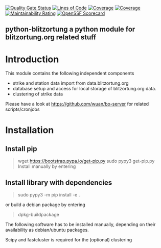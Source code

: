 [![Quality Gate Status](https://sonarcloud.io/api/project_badges/measure?project=wuan_bo-python&metric=alert_status)](https://sonarcloud.io/summary/new_code?id=wuan_bo-python)
[![Lines of Code](https://sonarcloud.io/api/project_badges/measure?project=wuan_bo-python&metric=ncloc)](https://sonarcloud.io/summary/new_code?id=wuan_bo-python)
[![Coverage](https://sonarcloud.io/api/project_badges/measure?project=wuan_bo-python&metric=coverage)](https://sonarcloud.io/summary/new_code?id=wuan_bo-python)
[![Coverage](https://sonarcloud.io/api/project_badges/measure?project=wuan_bo-python&metric=coverage)](https://sonarcloud.io/summary/new_code?id=wuan_bo-python)
[![Maintainability Rating](https://sonarcloud.io/api/project_badges/measure?project=wuan_bo-python&metric=sqale_rating)](https://sonarcloud.io/summary/new_code?id=wuan_bo-python)
[![OpenSSF Scorecard](https://api.scorecard.dev/projects/github.com/wuan/bo-python/badge)](https://scorecard.dev/viewer/?uri=github.com/wuan/bo-python)

python-blitzortung a python module for blitzortung.org related stuff
--------------------------------------------------------------------

# Introduction

This module contains the following independent components

* strike and station data import from data.blitzortung.org
* database setup and access for local storage of blitzortung.org data.
* clustering of strike data

Please have a look at https://github.com/wuan/bo-server for related scripts/cronjobs

# Installation

## Install pip

> wget https://bootstrap.pypa.io/get-pip.py
> sudo pypy3 get-pip.py 
Install manually by entering

## Install library with dependencies

> sudo pypy3 -m pip install -e .

or build a debian package by entering

> dpkg-buildpackage

The following software has to be installed manually, depending on their availability as debian/ubuntu packages.

Scipy and fastcluster is required for the (optional) clustering


